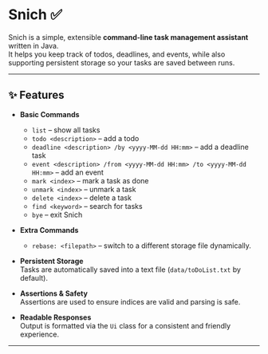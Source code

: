 # Snich ✅

Snich is a simple, extensible **command-line task management assistant** written in Java.  
It helps you keep track of todos, deadlines, and events, while also supporting persistent storage so your tasks are saved between runs.

---

## ✨ Features

- **Basic Commands**
  - `list` – show all tasks
  - `todo <description>` – add a todo
  - `deadline <description> /by <yyyy-MM-dd HH:mm>` – add a deadline task
  - `event <description> /from <yyyy-MM-dd HH:mm> /to <yyyy-MM-dd HH:mm>` – add an event
  - `mark <index>` – mark a task as done
  - `unmark <index>` – unmark a task
  - `delete <index>` – delete a task
  - `find <keyword>` – search for tasks
  - `bye` – exit Snich

- **Extra Commands**
  - `rebase: <filepath>` – switch to a different storage file dynamically.

- **Persistent Storage**  
  Tasks are automatically saved into a text file (`data/toDoList.txt` by default).

- **Assertions & Safety**  
  Assertions are used to ensure indices are valid and parsing is safe.

- **Readable Responses**  
  Output is formatted via the `Ui` class for a consistent and friendly experience.

---
